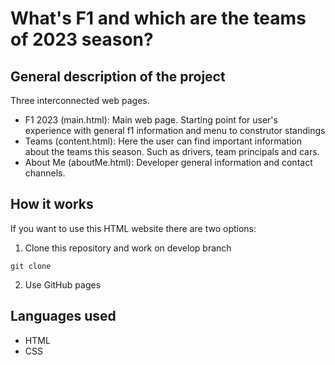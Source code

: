 # What's F1 and which are the teams of 2023 season? 

## General description of the project
Three interconnected web pages. 
- F1 2023 (main.html): Main web page. Starting point for user's experience with general f1 information and menu to construtor standings
- Teams (content.html): Here the user can find important information about the teams this season. Such as drivers, team principals and cars.
- About Me (aboutMe.html): Developer general information and contact channels.


## How it works 
If you want to use this HTML website there are two options:
1. Clone this repository and work on develop branch 
```
git clone 
```
2. Use GitHub pages 


## Languages used
- HTML
- CSS
